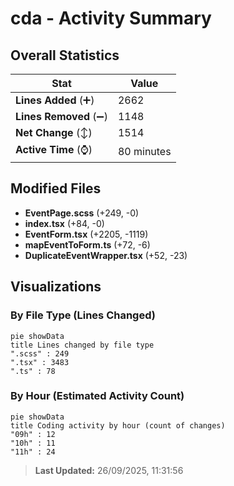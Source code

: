 # cda - Activity Summary 

## Overall Statistics

| Stat                   | Value                                                             |
| ---------------------- | ----------------------------------------------------------------- |
| **Lines Added** (➕)   | 2662                                          |
| **Lines Removed** (➖) | 1148                                        |
| **Net Change** (↕)    | 1514                |
| **Active Time** (⌚)   | 80 minutes |


## Modified Files
- **EventPage.scss** (+249, -0)
- **index.tsx** (+84, -0)
- **EventForm.tsx** (+2205, -1119)
- **mapEventToForm.ts** (+72, -6)
- **DuplicateEventWrapper.tsx** (+52, -23)

## Visualizations

### By File Type (Lines Changed)

```mermaid
pie showData
title Lines changed by file type
".scss" : 249
".tsx" : 3483
".ts" : 78
```

### By Hour (Estimated Activity Count)

```mermaid
pie showData
title Coding activity by hour (count of changes)
"09h" : 12
"10h" : 11
"11h" : 24
```


> **Last Updated:** 26/09/2025, 11:31:56